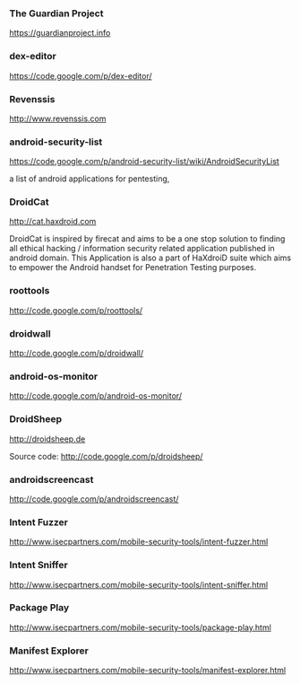 ### The Guardian Project
https://guardianproject.info

### dex-editor
https://code.google.com/p/dex-editor/
### Revenssis
http://www.revenssis.com
### android-security-list
https://code.google.com/p/android-security-list/wiki/AndroidSecurityList

a list of android applications for pentesting,

### DroidCat
http://cat.haxdroid.com

DroidCat is inspired by firecat and aims to be a one stop solution to finding all ethical hacking / information security related application published in android domain. This Application is also a part of HaXdroiD suite which aims to empower the Android handset for Penetration Testing purposes.

### roottools
http://code.google.com/p/roottools/

### droidwall
http://code.google.com/p/droidwall/

### android-os-monitor
http://code.google.com/p/android-os-monitor/

### DroidSheep
http://droidsheep.de

Source code: http://code.google.com/p/droidsheep/

### androidscreencast
http://code.google.com/p/androidscreencast/

### Intent Fuzzer
http://www.isecpartners.com/mobile-security-tools/intent-fuzzer.html

### Intent Sniffer
http://www.isecpartners.com/mobile-security-tools/intent-sniffer.html

### Package Play
http://www.isecpartners.com/mobile-security-tools/package-play.html

### Manifest Explorer
http://www.isecpartners.com/mobile-security-tools/manifest-explorer.html
